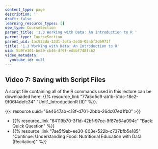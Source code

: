 ```yaml
---
content_type: page
description: ''
draft: false
learning_resource_types: []
ocw_type: CourseSection
parent_title: '1.3 Working with Data: An Introduction to R '
parent_type: CourseSection
parent_uid: 1ac933da-13d1-3dfa-2e38-03abf2d6971f
title: '1.3 Working with Data: An Introduction to R'
uid: 5b9fe301-be29-cb46-df9f-edbbf748fc62
video_metadata:
  youtube_id: null
---
```

## Video 7: Saving with Script Files

A script file containing all of the R commands used in this lecture can be downloaded here: {{% resource_link "77a5d5c9-ab1b-51dc-18e2-9f06f4defc34" "Unit1_IntroductionR (R)" %}}.

{{< resource uuid="6e4647ab-c18f-d701-2bbb-26dc07ed1fb0" >}}

- {{% resource_link "64119b70-3f1d-42bf-97ce-9f87d64a094c" "Back: Quick Question" %}}
- {{% resource_link "7ae5f9ab-ee30-803e-522b-c737bfb5e185" "Continue: Understanding Food: Nutritional Education with Data (Recitation)" %}}